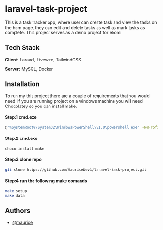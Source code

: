 # laravel-task-project

This is a task tracker app, where user can create task and view the tasks on the hom page, they can edit and delete tasks as well as mark tasks as complete. This project serves as a demo project for ekomi

## Tech Stack

**Client:** Laravel, Livewire, TailwindCSS

**Server:** MySQL, Docker


## Installation

To run my this project there are a couple of requirements that you would need. if you are running project on a windows machine you will need Chocolatey so you can install make.


#### Step:1 cmd.exe

```bash
@"%SystemRoot%\System32\WindowsPowerShell\v1.0\powershell.exe" -NoProfile -InputFormat None -ExecutionPolicy Bypass -Command "[System.Net.ServicePointManager]::SecurityProtocol = 3072; iex ((New-Object System.Net.WebClient).DownloadString('https://community.chocolatey.org/install.ps1'))" && SET "PATH=%PATH%;%ALLUSERSPROFILE%\chocolatey\bin"
```
#### Step:2 cmd.exe

```bash
choco install make
```

#### Step:3 clone repo

```bash
git clone https://github.com/MauriceDev1/laravel-task-project.git
```

#### Step:4 run the following make comands

```bash
make setup
make data
```

## Authors

- [@maurice](https://www.github.com/mauriceDev1)
